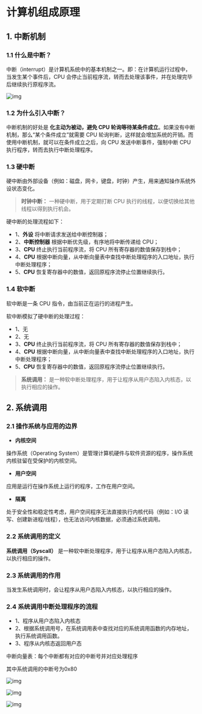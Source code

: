 # 计算机组成原理



## 1. 中断机制

### 1.1 什么是中断？

中断（interrupt）是计算机系统中的基本机制之一。即：在计算机运行过程中，当发生某个事件后，CPU 会停止当前程序流，转而去处理该事件，并在处理完毕后继续执行原程序流。

![img](https://pic3.zhimg.com/80/v2-202769bdb2991338d165bb01f0830002_720w.jpg)



### 1.2 为什么引入中断？

中断机制的好处是 **化主动为被动，避免 CPU 轮询等待某条件成立**。如果没有中断机制，那么“某个条件成立”就需要 CPU 轮询判断，这样就会增加系统的开销。而使用中断机制，就可以在条件成立之后，向 CPU 发送中断事件，强制中断 CPU 执行程序，转而去执行中断处理程序。

### 1.3 硬中断

硬中断由外部设备（例如：磁盘，网卡，键盘，时钟）产生，用来通知操作系统外设状态变化。

> **时钟中断：** 一种硬中断，用于定期打断 CPU 执行的线程，以便切换给其他线程以得到执行机会。

硬中断的处理流程如下：

- 1、**外设** 将中断请求发送给中断控制器；
- 2、**中断控制器** 根据中断优先级，有序地将中断传递给 CPU；
- 3、**CPU** 终止执行当前程序流，将 CPU 所有寄存器的数值保存到栈中；
- 4、**CPU** 根据中断向量，从中断向量表中查找中断处理程序的入口地址，执行中断处理程序；
- 5、**CPU** 恢复寄存器中的数值，返回原程序流停止位置继续执行。

### 1.4 **软中断**

软中断是一条 CPU 指令，由当前正在运行的进程产生。

软中断模拟了硬中断的处理过程：

- 1、无
- 2、无
- 3、**CPU** 终止执行当前程序流，将 CPU 所有寄存器的数值保存到栈中；
- 4、**CPU** 根据中断向量，从中断向量表中查找中断处理程序的入口地址，执行中断处理程序；
- 5、**CPU** 恢复寄存器中的数值，返回原程序流停止位置继续执行。

> **系统调用：** 是一种软中断处理程序，用于让程序从用户态陷入内核态，以执行相应的操作。

## 2. 系统调用

### 2.1 操作系统与应用的边界

- **内核空间**

操作系统（Operating System）是管理计算机硬件与软件资源的程序，操作系统内核驻留在受保护的内核空间。

- **用户空间**

应用是运行在操作系统上运行的程序，工作在用户空间。

- **隔离**

处于安全性和稳定性考虑，用户空间程序无法直接执行内核代码（例如：I/O 读写、创建新进程/线程），也无法访问内核数据，必须通过系统调用。

### 2.2 系统调用的定义

**系统调用（Syscall）** 是一种软中断处理程序，用于让程序从用户态陷入内核态，以执行相应的操作。

### 2.3 系统调用的作用

当发生系统调用时，会让程序从用户态陷入内核态，以执行相应的操作。

### 2.4 系统调用中断处理程序的流程

- 1、程序从用户态陷入内核态
- 2、根据系统调用号，在系统调用表中查找对应的系统调用函数的内存地址，执行系统调用函数。
- 3、程序从内核态返回用户态



中断向量表：每个中断都有对应的中断号并对应处理程序

其中系统调用的中断号为0x80

![img](https://s2.loli.net/2022/07/04/enbZl2Cs9ifSMdy.jpg)



![img](https://s2.loli.net/2022/07/04/tkNxLhqwvJoDESV.jpg)

![img](https://s2.loli.net/2022/07/04/fq1S3MRpJFmnotc.jpg)